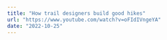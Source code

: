 ```yaml
---
title: "How trail designers build good hikes"
url: "https://www.youtube.com/watch?v=oFIdIVngeYA"
date: "2022-10-25"
---
```

